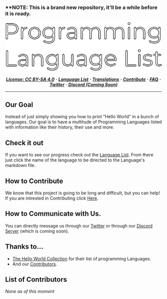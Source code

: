 <!-- Delete this when the Repo is fully Setup -->

### ****NOTE:** This is a brand new repository, it'll be a while before it is ready.

<div align="center">
    
<!-- The Programming Language List Banner -->
    
<img src="Resources/PLL-banner.png" alt="Programming Language List Banner">

<p>
<em>
<!-- Direct Links to Socials and other parts of the Repository. -->
        
[**License: CC BY-SA 4.0**](https://github.com/Maniacxxx/programming-language-list/blob/main/LICENSE) **·** 
[**Language List**](https://github.com/Maniacxxx/programming-language-list/blob/main/Language-List.md) **·** 
[**Translations**](https://github.com/Maniacxxx/programming-language-list/blob/main/Translations-List.md) **·** 
[**Contribute**](https://github.com/Maniacxxx/programming-language-list/blob/main/CONTRIBUTING.md) **·** 
[**FAQ**](https://github.com/Programming-Language-List/programming-language-list/blob/main/FAQ) **·** 
[**Twitter**](https://twitter.com/ListLanguage) **·** 
[**Discord (Coming Soon)**]()
    </em>
</p>
</div>
  
---
<!-- The Body. -->

## Our Goal
Instead of just simply showing you how to print "Hello World" in a bunch of languages. Our goal is to have a multitude of Programming Languages listed with information like their history, their use and more.

## Check it out
If you want to see our progress check out the [Language List](https://github.com/Maniacxxx/programming-language-list/blob/main/Language-List.md). From there just click the name of the language to be directed to the Language's markdown file.

## How to Contribute
We know that this project is going to be long and difficult, but you can help! If you are intrested in Contributing click [Here](https://github.com/Maniacxxx/programming-language-list/blob/main/CONTRIBUTING.md).

## How to Communicate with Us.
You can directly message us through our [Twitter](https://twitter.com/ListLanguage) or through our [Discord Server]() (which is coming soon).

## Thanks to...
- [The Hello World Collection](http://helloworldcollection.de/) for their list of programming Languages.
- And our [Contributors](#List-of-Contributors).

## List of Contributors
*None as of this moment*
